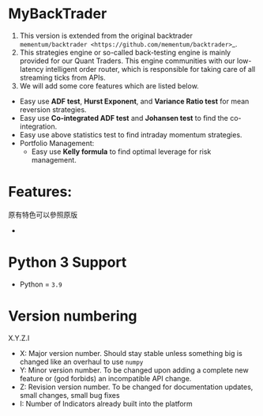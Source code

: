 MyBackTrader
==========

1. This version is extended from the original backtrader `mementum/backtrader <https://github.com/mementum/backtrader>`_.
2. This strategies engine or so-called back-testing engine is mainly provided for our Quant Traders. This engine communities with our low-latency intelligent order router, 
   which is responsible for taking care of all streaming ticks from APIs.
3. We will add some core features which are listed below.
  * Easy use **ADF test**, **Hurst Exponent**, and **Variance Ratio test** for mean reversion strategies.
  * Easy use **Co-integrated ADF test** and **Johansen test** to find the co-integration.
  * Easy use above statistics test to find intraday momentum strategies.
  * Portfolio Management: 
     - Easy use **Kelly formula** to find optimal leverage for risk management.
     
Features:
=========

原有特色可以參照原版

  - 

Python 3 Support
==================

  - Python = ``3.9``

Version numbering
=================

X.Y.Z.I

  - X: Major version number. Should stay stable unless something big is changed
    like an overhaul to use ``numpy``
  - Y: Minor version number. To be changed upon adding a complete new feature or
    (god forbids) an incompatible API change.
  - Z: Revision version number. To be changed for documentation updates, small
    changes, small bug fixes
  - I: Number of Indicators already built into the platform
